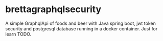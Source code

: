 # brettagraphqlsecurity
A simple GraphqlApi of foods and beer with Java spring boot, jwt token security and postgresql database running in a docker container.
Just for learn
TODO.
